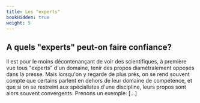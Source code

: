 ```yaml
---
title: Les "experts"
bookHidden: true
weight: 5
---
```


## **A quels "experts" peut-on faire confiance?**

Il est pour le moins décontenançant de voir des scientifiques, à première vue tous "experts" d'un domaine, tenir des propos diamétralement opposés dans la presse. Mais lorsqu'on y regarde de plus près, on se rend souvent compte que certains parlent en dehors de leur domaine de compétence, et que si on se restreint aux spécialistes d'une discipline, leurs propos sont alors souvent convergents. Prenons un exemple: [...]